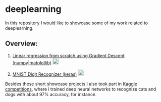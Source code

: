 # deeplearning

In this repository I would like to showcase some of my work related to deeplearning.

## Overview:
1) [Linear regression from scratch using Gradient Descent (numpy|matplotlib)](http://nbviewer.jupyter.org/github/bockjo/deeplearning/blob/master/Gradient_Descent_Regression.ipynb) <a href="url"><img src="https://www.python.org/static/favicon.ico" height="20" width="20" ></a> <br>

2) [MNIST Digit Recognizer (keras)](http://nbviewer.jupyter.org/github/bockjo/deeplearning/blob/master/MNIST%20-%20Deep%20Learning.ipynb) <a href="url"><img src="https://www.python.org/static/favicon.ico" height="20" width="20" ></a> <br>

Besides these short showcase projects I also took part in [Kaggle competitions](https://www.kaggle.com/bockjo), where I trained deep neural networks to recognize cats and dogs with about 97% accuracy, for instance.

